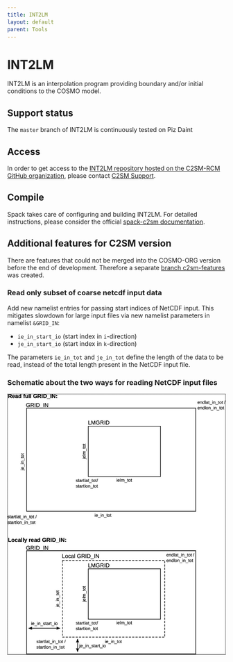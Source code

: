 ```yaml
---
title: INT2LM
layout: default
parent: Tools
---
```


# INT2LM

INT2LM is an interpolation program providing boundary and/or initial conditions to the COSMO model.

## Support status

The `master` branch of INT2LM is continuously tested on Piz Daint

## Access

In order to get access to the [INT2LM repository hosted on the C2SM-RCM GitHub organization](https://github.com/C2SM-RCM/int2lm), 
please contact [C2SM Support](mailto:support@c2sm.ethz.ch).

## Compile

Spack takes care of configuring and building INT2LM. For detailed instructions,
please consider the official [spack-c2sm documentation](https://c2sm.github.io/spack-c2sm/latest).

## Additional features for C2SM version

There are features that could not be merged into the COSMO-ORG version before the end of development.
Therefore a separate [branch c2sm-features](https://github.com/C2SM-RCM/int2lm/tree/c2sm-features) was created.

### Read only subset of coarse netcdf input data 

Add new namelist entries for passing start indices of NetCDF input. 
This mitigates slowdown for large input files via new namelist parameters in namelist `&GRID_IN`:

* `ie_in_start_io` (start index in `i`-direction)
* `je_in_start_io` (start index in `k`-direction) 

The parameters `ie_in_tot` and `je_in_tot` define the length of the data to be read, instead of the total length present in the NetCDF input file. 

### Schematic about the two ways for reading NetCDF input files
![](images/int2lm_subset_schematic.png)
